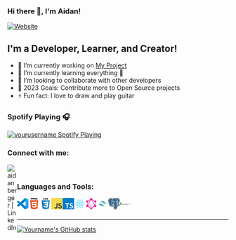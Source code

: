 ### Hi there 👋, I'm Aidan!

[![Website](https://img.shields.io/website?label=yourwebsite.com&style=for-the-badge&url=https%3A%2F%2Fyourwebsite.com)](https://yourwebsite.com/)


## I'm a Developer, Learner, and Creator!

- 🔭 I’m currently working on [My Project](https://github.com/yourusername/yourproject)
- 🌱 I’m currently learning everything 🤣
- 👯 I’m looking to collaborate with other developers
- 🥅 2023 Goals: Contribute more to Open Source projects
- ⚡ Fun fact: I love to draw and play guitar

### Spotify Playing 🎧

[<img src="https://now-playing-codestackr.vercel.app/api/spotify-playing" alt="yourusername Spotify Playing" width="350" />](https://open.spotify.com/user/yourusername)

### Connect with me:

[<img align="left" alt="aidanberger | LinkedIn" width="22px" src="https://raw.githubusercontent.com/johan/svg-cleanups/master/logos/linkedin.svg" />](https://www.linkedin.com/in/aidanberger/)

<br />

### Languages and Tools:

<img align="left" alt="Visual Studio Code" width="26px" src="https://raw.githubusercontent.com/github/explore/master/topics/visual-studio-code/visual-studio-code.png" />
<img align="left" alt="HTML5" width="26px" src="https://raw.githubusercontent.com/github/explore/master/topics/html/html.png" />
<img align="left" alt="CSS3" width="26px" src="https://raw.githubusercontent.com/github/explore/master/topics/css/css.png" />
<img align="left" alt="JavaScript" width="26px" src="https://raw.githubusercontent.com/github/explore/master/topics/javascript/javascript.png" />
<img align="left" alt="TypeScript" width="26px" src="https://raw.githubusercontent.com/github/explore/master/topics/typescript/typescript.png" />
<img align="left" alt="React" width="26px" src="https://raw.githubusercontent.com/github/explore/master/topics/react/react.png" />
<img align="left" alt="GraphQL" width="26px" src="https://raw.githubusercontent.com/github/explore/master/topics/graphql/graphql.png" />
<img align="left" alt="TailwindCSS" width="26px" src="https://raw.githubusercontent.com/github/explore/master/topics/tailwind/tailwind.png" />
<img align="left" alt="PostgreSQL" width="26px" src="https://raw.githubusercontent.com/github/explore/master/topics/postgresql/postgresql.png" />
<img align="left" alt="MongoDB" width="26px" src="https://raw.githubusercontent.com/github/explore/master/topics/mongodb/mongodb.png" />

<!-- Add or remove as per your skills -->

<br />
<br />

---

[![Yourname's GitHub stats](https://github-readme-stats.vercel.app/api?username=yourusername&show_icons=true&theme=tokyonight)](https://github.com/yourusername/github-readme-stats)

<!---
yourusername/yourusername is a ✨ special ✨ repository because its `README.md` (this file) appears on your GitHub profile.
You can click the Preview link to take a look at your changes.
--->
